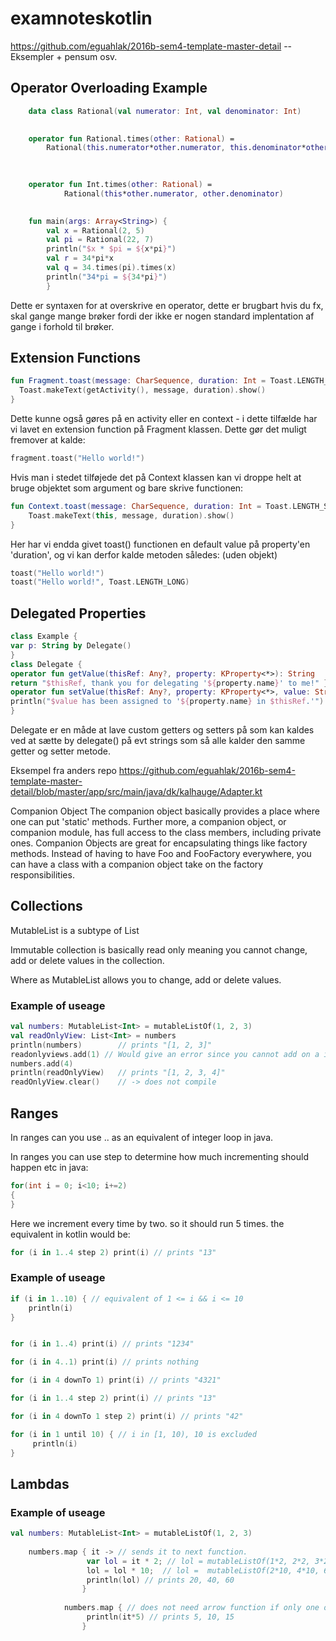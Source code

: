 # examnoteskotlin

https://github.com/eguahlak/2016b-sem4-template-master-detail -- Eksempler + pensum osv.
## Operator Overloading Example


```kotlin
	data class Rational(val numerator: Int, val denominator: Int)

	
	operator fun Rational.times(other: Rational) =
	    Rational(this.numerator*other.numerator, this.denominator*other.denominator)

	
	
	operator fun Int.times(other: Rational) =
	        Rational(this*other.numerator, other.denominator)

	
	fun main(args: Array<String>) {
	    val x = Rational(2, 5)
	    val pi = Rational(22, 7)
	    println("$x * $pi = ${x*pi}")
	    val r = 34*pi*x
	    val q = 34.times(pi).times(x)
	    println("34*pi = ${34*pi}")
	    }
```

Dette er syntaxen for at overskrive en operator, dette er brugbart hvis du fx, skal gange mange brøker fordi der ikke er nogen standard implentation af gange i forhold til brøker.



## Extension Functions
```kotlin
fun Fragment.toast(message: CharSequence, duration: Int = Toast.LENGTH_SHORT) { 
  Toast.makeText(getActivity(), message, duration).show()
}
```

Dette kunne også gøres på en activity eller en context - i dette tilfælde har vi lavet en extension function på Fragment klassen. Dette gør det muligt fremover at kalde:
```kotlin
fragment.toast("Hello world!")
```

Hvis man i stedet tilføjede det på Context klassen kan vi droppe helt at bruge objektet som argument og bare skrive functionen:
```kotlin
fun Context.toast(message: CharSequence, duration: Int = Toast.LENGTH_SHORT) {
    Toast.makeText(this, message, duration).show()
}
```
Her har vi endda givet toast() functionen en default value på property'en 'duration', og vi kan derfor kalde metoden således: (uden objekt)
```kotlin
toast("Hello world!")
toast("Hello world!", Toast.LENGTH_LONG)
```


## Delegated Properties
```kotlin
class Example {
var p: String by Delegate()
}
class Delegate {
operator fun getValue(thisRef: Any?, property: KProperty<*>): String                              {
return "$thisRef, thank you for delegating '${property.name}' to me!" }
operator fun setValue(thisRef: Any?, property: KProperty<*>, value: String) {
println("$value has been assigned to '${property.name} in $thisRef.'") }
}
```
Delegate er en måde at lave custom getters og setters på som kan kaldes ved at sætte by delegate() på evt strings som så alle kalder den samme getter og setter metode.

Eksempel fra anders repo
https://github.com/eguahlak/2016b-sem4-template-master-detail/blob/master/app/src/main/java/dk/kalhauge/Adapter.kt

Companion Object
The companion object basically provides a place where one can put 'static' methods. Further more, a companion object, or companion module, has full access to the class members, including private ones. Companion Objects are great for encapsulating things like factory methods. Instead of having to have Foo and FooFactory everywhere, you can have a class with a companion object take on the factory responsibilities.


## Collections

MutableList is a subtype of List<T>

Immutable collection is basically read only meaning you cannot change, add or delete values in the collection.

Where as MutableList allows you to change, add or delete values.

### Example of useage

```kotlin
val numbers: MutableList<Int> = mutableListOf(1, 2, 3)
val readOnlyView: List<Int> = numbers
println(numbers)        // prints "[1, 2, 3]"
readonlyviews.add(1) // Would give an error since you cannot add on a immutablelist
numbers.add(4)
println(readOnlyView)   // prints "[1, 2, 3, 4]"
readOnlyView.clear()    // -> does not compile
```

## Ranges


In ranges can you use .. as an equivalent of integer loop in java.

In ranges you can use step to determine how much incrementing should happen etc in java:
```java
for(int i = 0; i<10; i+=2)
{
}
```
Here we increment every time by two. so it should run 5 times. 
the equivalent in kotlin would be:

```kotlin
for (i in 1..4 step 2) print(i) // prints "13"
```

### Example of useage
```kotlin
if (i in 1..10) { // equivalent of 1 <= i && i <= 10
    println(i)
}


for (i in 1..4) print(i) // prints "1234"

for (i in 4..1) print(i) // prints nothing

for (i in 4 downTo 1) print(i) // prints "4321"

for (i in 1..4 step 2) print(i) // prints "13"

for (i in 4 downTo 1 step 2) print(i) // prints "42"

for (i in 1 until 10) { // i in [1, 10), 10 is excluded
     println(i)
}
```


## Lambdas

### Example of useage
```kotlin
val numbers: MutableList<Int> = mutableListOf(1, 2, 3)   
    
    numbers.map { it -> // sends it to next function.
                 var lol = it * 2; // lol = mutableListOf(1*2, 2*2, 3*2)
                 lol = lol * 10;  // lol =  mutableListOf(2*10, 4*10, 6*10)
                 println(lol) // prints 20, 40, 60
                } 
		
		    numbers.map { // does not need arrow function if only one operation is run.
                 println(it*5) // prints 5, 10, 15
                } 
		
```
